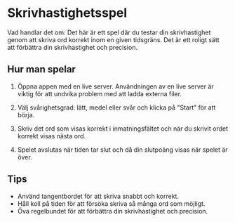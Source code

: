 # Skrivhastighetsspel

Vad handlar det om:
Det här är ett spel där du testar din skrivhastighet genom att skriva ord korrekt inom en given tidsgräns. Det är ett roligt sätt att förbättra din skrivhastighet och precision.

## Hur man spelar

1. Öppna appen med en live server. Användningen av en live server är viktig för att undvika problem med att ladda externa filer.

2. Välj svårighetsgrad: lätt, medel eller svår och klicka på "Start" för att börja.

3. Skriv det ord som visas korrekt i inmatningsfältet och när du skrivit ordet korrekt visas nästa ord.

4. Spelet avslutas när tiden tar slut och då din slutpoäng visas när spelet är över.



## Tips

- Använd tangentbordet för att skriva snabbt och korrekt.
- Håll koll på tiden för att försöka skriva så många ord som möjligt.
- Öva regelbundet för att förbättra din skrivhastighet och precision.